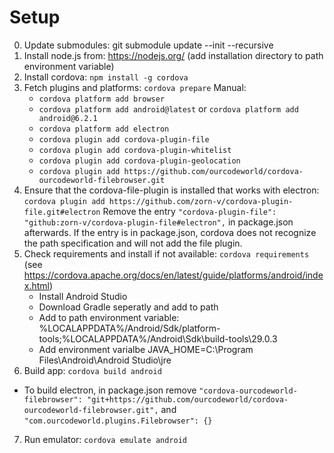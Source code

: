# Setup
0. Update submodules: git submodule update --init --recursive
1. Install node.js from: https://nodejs.org/ (add installation directory to path environment variable)
2. Install cordova: `npm install -g cordova`
3. Fetch plugins and platforms: `cordova prepare`
   Manual:
   * `cordova platform add browser`
   * `cordova platform add android@latest` or `cordova platform add android@6.2.1` 
   * `cordova platform add electron`
   * `cordova plugin add cordova-plugin-file`
   * `cordova plugin add cordova-plugin-whitelist`
   * `cordova plugin add cordova-plugin-geolocation`
   * `cordova plugin add https://github.com/ourcodeworld/cordova-ourcodeworld-filebrowser.git` 
4. Ensure that the cordova-file-plugin is installed that works with electron: `cordova plugin add https://github.com/zorn-v/cordova-plugin-file.git#electron`
    Remove the entry `"cordova-plugin-file": "github:zorn-v/cordova-plugin-file#electron",` in package.json afterwards. If the entry is in package.json, cordova does not recognize the path specification and will not add the file plugin.
5. Check requirements and install if not available: `cordova requirements` (see https://cordova.apache.org/docs/en/latest/guide/platforms/android/index.html)
   * Install Android Studio
   * Download Gradle seperatly and add to path
   * Add to path environment variable: %LOCALAPPDATA%/Android/Sdk/platform-tools;%LOCALAPPDATA%/Android\Sdk\build-tools\29.0.3
   * Add environment varialbe JAVA_HOME=C:\Program Files\Android\Android Studio\jre
6. Build app: `cordova build android`
  * To build electron, in package.json remove     `"cordova-ourcodeworld-filebrowser": "git+https://github.com/ourcodeworld/cordova-ourcodeworld-filebrowser.git",` and `"com.ourcodeworld.plugins.Filebrowser": {}`
7. Run emulator: `cordova emulate android`
